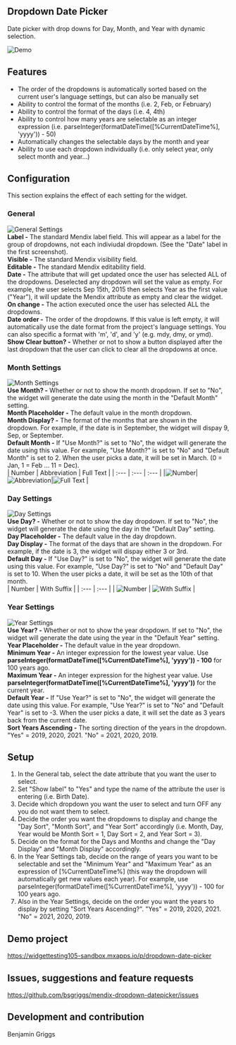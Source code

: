 ## Dropdown Date Picker

Date picker with drop downs for Day, Month, and Year with dynamic selection.

![Demo](https://github.com/bsgriggs/dropdowndatepicker/blob/media/main.png)

## Features

-   The order of the dropdowns is automatically sorted based on the current user's language settings, but can also be
    manually set
-   Ability to control the format of the months (i.e. 2, Feb, or February)
-   Ability to control the format of the days (i.e. 4, 4th)
-   Ability to control how many years are selectable as an integer expression (i.e.
    parseInteger(formatDateTime([%CurrentDateTime%], 'yyyy')) - 50)
-   Automatically changes the selectable days by the month and year
-   Ability to use each dropdown individually (i.e. only select year, only select month and year...)

## Configuration

This section explains the effect of each setting for the widget.

### General

![General Settings](https://github.com/bsgriggs/dropdowndatepicker/blob/media/general_settings.png)  
**Label -** The standard Mendix label field. This will appear as a label for the group of dropdowns, not each indiviudal
dropdown. (See the "Date" label in the first screenshot).  
**Visible -** The standard Mendix visibility field.  
**Editable -** The standard Mendix editability field.  
**Date -** The attribute that will get updated once the user has selected ALL of the dropdowns. Deselected any dropdown
will set the value as empty. For example, the user selects Sep 15th, 2015 then selects Year as the first value ("Year"),
it will update the Mendix attribute as empty and clear the widget.  
**On change -** The action executed once the user has selected ALL the dropdowns.  
**Date order -** The order of the dropdowns. If this value is left empty, it will automatically use the date format from
the project's language settings. You can also specific a format with 'm', 'd', and 'y' (e.g. mdy, dmy, or ymd).  
**Show Clear button? -** Whether or not to show a button displayed after the last dropdown that the user can click to
clear all the dropdowns at once.

### Month Settings

![Month Settings](https://github.com/bsgriggs/dropdowndatepicker/blob/media/month_settings.png)  
**Use Month? -** Whether or not to show the month dropdown. If set to "No", the widget will generate the date using the
month in the "Default Month" setting.  
**Month Placeholder -** The default value in the month dropdown.  
**Month Display? -** The format of the months that are shown in the dropdown. For example, if the date is in September,
the widget will dispay 9, Sep, or September.  
**Default Month -** If "Use Month?" is set to "No", the widget will generate the date using this value. For example,
"Use Month?" is set to "No" and "Default Month" is set to 2. When the user picks a date, it will be set in March. (0 =
Jan, 1 = Feb ... 11 = Dec).  
| Number | Abbreviation | Full Text | | :--- | :--- | :--- |
|![Number](https://github.com/bsgriggs/dropdowndatepicker/blob/media/month_number.png)|![Abbreviation](https://github.com/bsgriggs/dropdowndatepicker/blob/media/month_abbr.png)|![Full Text](https://github.com/bsgriggs/dropdowndatepicker/blob/media/month_full.png)
|

### Day Settings

![Day Settings](https://github.com/bsgriggs/dropdowndatepicker/blob/media/day_settings.png)  
**Use Day? -** Whether or not to show the day dropdown. If set to "No", the widget will generate the date using the day
in the "Default Day" setting.  
**Day Placeholder -** The default value in the day dropdown.  
**Day Display -** The format of the days that are shown in the dropdown. For example, if the date is 3, the widget will
dispay either 3 or 3rd.  
**Default Day -** If "Use Day?" is set to "No", the widget will generate the date using this value. For example, "Use
Day?" is set to "No" and "Default Day" is set to 10. When the user picks a date, it will be set as the 10th of that
month.  
| Number | With Suffix | | :--- | :--- | |
![Number](https://github.com/bsgriggs/dropdowndatepicker/blob/media/day_num.png) |
![With Suffix](https://github.com/bsgriggs/dropdowndatepicker/blob/media/day_suffix.png) |

### Year Settings

![Year Settings](https://github.com/bsgriggs/dropdowndatepicker/blob/media/year_settings.png)  
**Use Year? -** Whether or not to show the year dropdown. If set to "No", the widget will generate the date using the
year in the "Default Year" setting.  
**Year Placeholder -** The default value in the year dropdown.  
**Minimum Year -** An integer expression for the lowest year value. Use
**parseInteger(formatDateTime([%CurrentDateTime%], 'yyyy')) - 100** for 100 years ago.  
**Maximum Year -** An integer expression for the highest year value. Use
**parseInteger(formatDateTime([%CurrentDateTime%], 'yyyy'))** for the current year.  
**Default Year -** If "Use Year?" is set to "No", the widget will generate the date using this value. For example, "Use
Year?" is set to "No" and "Default Year" is set to -3. When the user picks a date, it will set the date as 3 years back
from the current date.  
**Sort Years Ascending -** The sorting direction of the years in the dropdown. "Yes" = 2019, 2020, 2021. "No" = 2021,
2020, 2019.

## Setup

1. In the General tab, select the date attribute that you want the user to select.
2. Set "Show label" to "Yes" and type the name of the attribute the user is entering (i.e. Birth Date).
3. Decide which dropdown you want the user to select and turn OFF any you do not want them to select.
4. Decide the order you want the dropdowns to display and change the "Day Sort", "Month Sort", and "Year Sort"
   accordingly (i.e. Month, Day, Year would be Month Sort = 1, Day Sort = 2, and Year Sort = 3).
5. Decide on the format for the Days and Months and change the "Day Display" and "Month Display" accordingly.
6. In the Year Settings tab, decide on the range of years you want to be selectable and set the "Minimum Year" and
   "Maximum Year" as an expression of [%CurrentDateTime%] (this way the dropdown will automatically get new values each
   year). For example, use parseInteger(formatDateTime([%CurrentDateTime%], 'yyyy')) - 100 for 100 years ago.
7. Also in the Year Settings, decide on the order you want the years to display by setting "Sort Years Ascending?".
   "Yes" = 2019, 2020, 2021. "No" = 2021, 2020, 2019.

## Demo project

https://widgettesting105-sandbox.mxapps.io/p/dropdown-date-picker

## Issues, suggestions and feature requests

https://github.com/bsgriggs/mendix-dropdown-datepicker/issues

## Development and contribution

Benjamin Griggs
